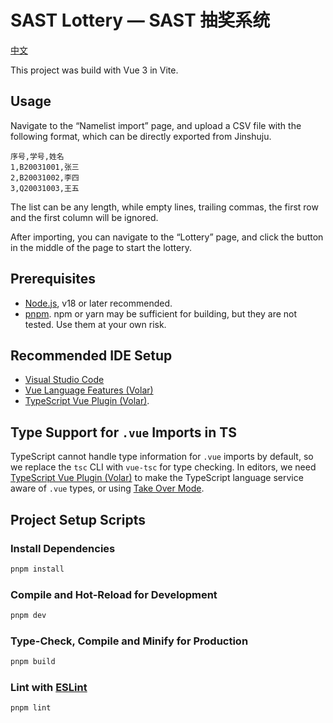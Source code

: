 # SAST Lottery — SAST 抽奖系统

[中文](README.zh-CN.md)

This project was build with Vue 3 in Vite.

## Usage

Navigate to the “Namelist import” page, and upload a CSV file with the following format, which can be directly exported from Jinshuju.

```csv
序号,学号,姓名
1,B20031001,张三
2,B20031002,李四
3,Q20031003,王五
```

The list can be any length, while empty lines, trailing commas, the first row and the first column will be ignored.

After importing, you can navigate to the “Lottery” page, and click the button in the middle of the page to start the lottery.

## Prerequisites

- [Node.js][nodejs], v18 or later recommended.
- [pnpm][pnpm]. npm or yarn may be sufficient for building, but they are not tested. Use them at your own risk.

## Recommended IDE Setup

- [Visual Studio Code][vs-code]
- [Vue Language Features (Volar)][volar]
- [TypeScript Vue Plugin (Volar)][volar-ts].

## Type Support for `.vue` Imports in TS

TypeScript cannot handle type information for `.vue` imports by default, so we replace the `tsc` CLI with `vue-tsc` for type checking. In editors, we need [TypeScript Vue Plugin (Volar)][volar-ts] to make the TypeScript language service aware of `.vue` types, or using [Take Over Mode][volar-takeover-mode].

## Project Setup Scripts

### Install Dependencies

```sh
pnpm install
```

### Compile and Hot-Reload for Development

```sh
pnpm dev
```

### Type-Check, Compile and Minify for Production

```sh
pnpm build
```

### Lint with [ESLint][eslint]

```sh
pnpm lint
```

[nodejs]: https://nodejs.org/
[pnpm]: https://pnpm.io/
[vs-code]: https://code.visualstudio.com/
[volar]: https://marketplace.visualstudio.com/items?itemName=Vue.volar
[volar-ts]: https://marketplace.visualstudio.com/items?itemName=Vue.vscode-typescript-vue-plugin
[volar-takeover-mode]: https://github.com/johnsoncodehk/volar/discussions/471#discussioncomment-1361669
[eslint]: https://eslint.org/
